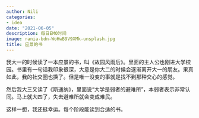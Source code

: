 ```yaml
---
author: Nili
categories:
- idea
date: "2021-06-05"
description: 每日EMO时间
image: rania-bdn-WoHwB9V9XMk-unsplash.jpg
title: 应景的书
---
```


我大一的时候读了一本应景的书，叫《故园风雨后》。里面的主人公也刚进大学校园。书里有一句话我印象很深，大意是你大二的时候会逐渐离开大一的朋友。果真如此，我的社交圈也换了。但是唯一没变的事就是找不到那种交心的感觉。

然后我大三又读了《斯通纳》，里面说“大学是弱者的避难所”，本弱者表示非常认同。马上就大四了，失去避难所就会变成难民。

这样一想，我还挺幸运。每个阶段能读到合适的书。



